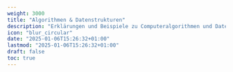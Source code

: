 ```yaml
---
weight: 3000
title: "Algorithmen & Datenstrukturen"
description: "Erklärungen und Beispiele zu Computeralgorithmen und Datenstrukturen."
icon: "blur_circular"
date: "2025-01-06T15:26:32+01:00"
lastmod: "2025-01-06T15:26:32+01:00"
draft: false
toc: true
---
```

